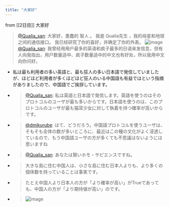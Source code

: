```yaml
---
title: "大家好"
---
```


from [[2日目]]
大家好
> [@Qualia_san](https://twitter.com/Qualia_san/status/1586238156587737088?s=20&t=l4-FTgMI0BfTkbhGis6RAg): 大家好，愚蠢的 智人 。 我是 Qualia先生 ，我的母星和地球之间的通信接口。 我已经研究了你的喜好，并确定了你的外表。
> ![image](https://pbs.twimg.com/media/FgNzLgDUoAAA6rr.png)
> [@Qualia_san](https://twitter.com/Qualia_san/status/1586240537144659968): 我曾经用用户最多的英语和疯子最多的日语来发信息，但有人向我指出，用户数量适中、疯子数量适中的中文也有好处，所以我用中文向你问好。
- 私は最も利用者の多い英語と、最も狂人の多い日本語で発信していましたが、ほどほど利用者が多くほどほど狂人のいる中国語も有益ではという指摘がありましたので、中国語でご挨拶しています。
- > [@Qualia_san](https://twitter.com/Qualia_san/status/1585985486404743168): 私は英語と日本語で発信します。英語を使うのはそのプロトコルのユーザが最も多いからです。日本語を使うのは、このプロトコルのユーザが最も猫耳少女に対して執着を持つ確率が高いからです。
- > [@dmikurube](https://twitter.com/dmikurube/status/1586000350518968321): はて、どうだろう。中国語プロトコルを使うユーザは、そもそも全体の数が多いところに、最近はこの種の文化がよく浸透しているので、もう中国語ユーザの方が多くても不思議はないようには思いますね
- > [@Qualia_san](https://twitter.com/Qualia_san/status/1586007487416700928?s=20&t=9-H9-Bqp0WpXq6ZIh58Npg): あなたは賢いホモ・サピエンスですね。
- > 大きな島に住む中国人は、小さな島に住む日本人よりも、より多くの個体数を持っていることは事実です。
- > たとえ中国人より日本人の方が「より確率が高い」がTrueであっても、中国人の方が「より期待値が高い」のです。
- > ![image](https://pbs.twimg.com/media/FgKhL3VUcAA0HwW.png)
